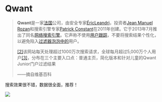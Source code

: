 # Qwant

> **Qwant**是一家[法国](https://en.wikipedia.org/wiki/France)公司，由安全专家[ÉricLeandri](https://en.wikipedia.org/w/index.php?title=%C3%89ric_Leandri&action=edit&redlink=1)，投资者[Jean Manuel Rozan](https://en.wikipedia.org/w/index.php?title=Jean_Manuel_Rozan&action=edit&redlink=1)和搜索引擎专家[Patrick Constant](https://en.wikipedia.org/w/index.php?title=Patrick_Constant&action=edit&redlink=1)在2011年创建。它于2013年7月推出了同名[网络搜索引擎](https://en.wikipedia.org/wiki/Web_search_engine)。它声称不使用[用户跟踪](https://en.wikipedia.org/wiki/Website_visitor_tracking)，不要将搜索结果个性化，以避免陷入[过滤器泡泡中的](https://en.wikipedia.org/wiki/Filter_bubble)用户。
>
> [\[2\]](https://en.wikipedia.org/wiki/Qwant#cite_note-2)该网站每天处理超过1000万次搜索请求，全球每月超过5,000万个人用户[\[3\]](https://en.wikipedia.org/wiki/Qwant#cite_note-3)，分布在三个主要入口点：普通主页，简化版本和针对儿童的Qwant Junior门户过滤结果 
>
> ——摘自维基百科

搜索效果很不错，数据很全面，推荐！

![](https://raw.githubusercontent.com/loremwalker/fq-book/master/images/2018-05-01_084517.png)

